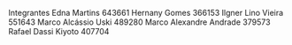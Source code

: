 Integrantes 
Edna Martins                643661 
Hernany Gomes               366153 
Ilgner Lino Vieira          551643 
Marco Alcássio Uski         489280 
Marco Alexandre Andrade     379573 
Rafael Dassi Kiyoto         407704

